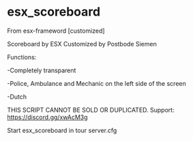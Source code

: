 # esx_scoreboard
From esx-frameword [customized]

Scoreboard by ESX
Customized by Postbode Siemen

Functions:

-Completely transparent

-Police, Ambulance and Mechanic on the left side of the screen

-Dutch


THIS SCRIPT CANNOT BE SOLD OR DUPLICATED.
Support: https://discord.gg/xwAcM3g

Start esx_scoreboard in tour server.cfg
